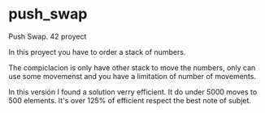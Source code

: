 # push_swap
Push Swap. 42 proyect 

In this proyect you have to order a stack of numbers. 

The compiclacion is only have other stack to move the numbers, only can use some movemenst and you have a limitation of number of movements.

In this versión I found a solution verry efficient. It do under 5000 moves to 500 elements. It's over 125% of efficient respect the best note of subjet.

